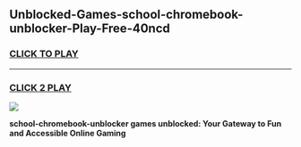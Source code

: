 
## Unblocked-Games-school-chromebook-unblocker-Play-Free-40ncd
<h3>
<a href="https://premium76.site?title=school-chromebook-unblocker&ref=18A1">CLICK TO PLAY</a></h3>
<hr>

<h3>
<a href="https://premium76.site?title=school-chromebook-unblocker&ref=18A1">CLICK 2 PLAY</a>
  
</h3>

<a href="https://premium76.site?title=school-chromebook-unblocker&ref=18A1"><img src="https://clearcache.store/games.png"></a>


**school-chromebook-unblocker games unblocked: Your Gateway to Fun and Accessible Online Gaming**
